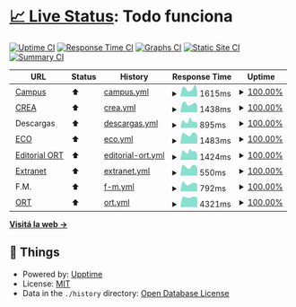 # [📈 Live Status](https://estadoort.github.io): <!--live status--> **Todo funciona**

[![Uptime CI](https://github.com/EstadoORT/web/workflows/Uptime%20CI/badge.svg)](https://github.com/EstadoORT/web/actions?query=workflow%3A%22Uptime+CI%22)
[![Response Time CI](https://github.com/EstadoORT/web/workflows/Response%20Time%20CI/badge.svg)](https://github.com/EstadoORT/web/actions?query=workflow%3A%22Response+Time+CI%22)
[![Graphs CI](https://github.com/EstadoORT/web/workflows/Graphs%20CI/badge.svg)](https://github.com/EstadoORT/web/actions?query=workflow%3A%22Graphs+CI%22)
[![Static Site CI](https://github.com/EstadoORT/web/workflows/Static%20Site%20CI/badge.svg)](https://github.com/EstadoORT/web/actions?query=workflow%3A%22Static+Site+CI%22)
[![Summary CI](https://github.com/EstadoORT/web/workflows/Summary%20CI/badge.svg)](https://github.com/EstadoORT/web/actions?query=workflow%3A%22Summary+CI%22)

<!--start: status pages-->
<!-- This summary is generated by Upptime (https://github.com/upptime/upptime) -->
<!-- Do not edit this manually, your changes will be overwritten -->
<!-- prettier-ignore -->
| URL | Status | History | Response Time | Uptime |
| --- | ------ | ------- | ------------- | ------ |
| <img alt="" src="https://external-content.duckduckgo.com/ip3/campus.ort.edu.ar.ico" height="13"> [Campus](https://campus.ort.edu.ar) | ⬆ | [campus.yml](https://github.com/EstadoORT/web/commits/HEAD/history/campus.yml) | <details><summary><img alt="Response time graph" src="./graphs/campus/response-time-week.png" height="20"> 1615ms</summary><br><a href="https://EstadoORT.github.io/web/history/campus"><img alt="Response time 1523" src="https://img.shields.io/endpoint?url=https%3A%2F%2Fraw.githubusercontent.com%2FEstadoORT%2Fweb%2FHEAD%2Fapi%2Fcampus%2Fresponse-time.json"></a><br><a href="https://EstadoORT.github.io/web/history/campus"><img alt="24-hour response time 1752" src="https://img.shields.io/endpoint?url=https%3A%2F%2Fraw.githubusercontent.com%2FEstadoORT%2Fweb%2FHEAD%2Fapi%2Fcampus%2Fresponse-time-day.json"></a><br><a href="https://EstadoORT.github.io/web/history/campus"><img alt="7-day response time 1615" src="https://img.shields.io/endpoint?url=https%3A%2F%2Fraw.githubusercontent.com%2FEstadoORT%2Fweb%2FHEAD%2Fapi%2Fcampus%2Fresponse-time-week.json"></a><br><a href="https://EstadoORT.github.io/web/history/campus"><img alt="30-day response time 1645" src="https://img.shields.io/endpoint?url=https%3A%2F%2Fraw.githubusercontent.com%2FEstadoORT%2Fweb%2FHEAD%2Fapi%2Fcampus%2Fresponse-time-month.json"></a><br><a href="https://EstadoORT.github.io/web/history/campus"><img alt="1-year response time 1523" src="https://img.shields.io/endpoint?url=https%3A%2F%2Fraw.githubusercontent.com%2FEstadoORT%2Fweb%2FHEAD%2Fapi%2Fcampus%2Fresponse-time-year.json"></a></details> | <details><summary><a href="https://EstadoORT.github.io/web/history/campus">100.00%</a></summary><a href="https://EstadoORT.github.io/web/history/campus"><img alt="All-time uptime 99.96%" src="https://img.shields.io/endpoint?url=https%3A%2F%2Fraw.githubusercontent.com%2FEstadoORT%2Fweb%2FHEAD%2Fapi%2Fcampus%2Fuptime.json"></a><br><a href="https://EstadoORT.github.io/web/history/campus"><img alt="24-hour uptime 100.00%" src="https://img.shields.io/endpoint?url=https%3A%2F%2Fraw.githubusercontent.com%2FEstadoORT%2Fweb%2FHEAD%2Fapi%2Fcampus%2Fuptime-day.json"></a><br><a href="https://EstadoORT.github.io/web/history/campus"><img alt="7-day uptime 100.00%" src="https://img.shields.io/endpoint?url=https%3A%2F%2Fraw.githubusercontent.com%2FEstadoORT%2Fweb%2FHEAD%2Fapi%2Fcampus%2Fuptime-week.json"></a><br><a href="https://EstadoORT.github.io/web/history/campus"><img alt="30-day uptime 100.00%" src="https://img.shields.io/endpoint?url=https%3A%2F%2Fraw.githubusercontent.com%2FEstadoORT%2Fweb%2FHEAD%2Fapi%2Fcampus%2Fuptime-month.json"></a><br><a href="https://EstadoORT.github.io/web/history/campus"><img alt="1-year uptime 99.96%" src="https://img.shields.io/endpoint?url=https%3A%2F%2Fraw.githubusercontent.com%2FEstadoORT%2Fweb%2FHEAD%2Fapi%2Fcampus%2Fuptime-year.json"></a></details>
| <img alt="" src="https://raw.githubusercontent.com/luqaska/ort/master/assets/crea.png" height="13"> [CREA](https://crea.ort.edu.ar) | ⬆ | [crea.yml](https://github.com/EstadoORT/web/commits/HEAD/history/crea.yml) | <details><summary><img alt="Response time graph" src="./graphs/crea/response-time-week.png" height="20"> 1438ms</summary><br><a href="https://EstadoORT.github.io/web/history/crea"><img alt="Response time 1396" src="https://img.shields.io/endpoint?url=https%3A%2F%2Fraw.githubusercontent.com%2FEstadoORT%2Fweb%2FHEAD%2Fapi%2Fcrea%2Fresponse-time.json"></a><br><a href="https://EstadoORT.github.io/web/history/crea"><img alt="24-hour response time 1620" src="https://img.shields.io/endpoint?url=https%3A%2F%2Fraw.githubusercontent.com%2FEstadoORT%2Fweb%2FHEAD%2Fapi%2Fcrea%2Fresponse-time-day.json"></a><br><a href="https://EstadoORT.github.io/web/history/crea"><img alt="7-day response time 1438" src="https://img.shields.io/endpoint?url=https%3A%2F%2Fraw.githubusercontent.com%2FEstadoORT%2Fweb%2FHEAD%2Fapi%2Fcrea%2Fresponse-time-week.json"></a><br><a href="https://EstadoORT.github.io/web/history/crea"><img alt="30-day response time 1452" src="https://img.shields.io/endpoint?url=https%3A%2F%2Fraw.githubusercontent.com%2FEstadoORT%2Fweb%2FHEAD%2Fapi%2Fcrea%2Fresponse-time-month.json"></a><br><a href="https://EstadoORT.github.io/web/history/crea"><img alt="1-year response time 1396" src="https://img.shields.io/endpoint?url=https%3A%2F%2Fraw.githubusercontent.com%2FEstadoORT%2Fweb%2FHEAD%2Fapi%2Fcrea%2Fresponse-time-year.json"></a></details> | <details><summary><a href="https://EstadoORT.github.io/web/history/crea">100.00%</a></summary><a href="https://EstadoORT.github.io/web/history/crea"><img alt="All-time uptime 99.96%" src="https://img.shields.io/endpoint?url=https%3A%2F%2Fraw.githubusercontent.com%2FEstadoORT%2Fweb%2FHEAD%2Fapi%2Fcrea%2Fuptime.json"></a><br><a href="https://EstadoORT.github.io/web/history/crea"><img alt="24-hour uptime 100.00%" src="https://img.shields.io/endpoint?url=https%3A%2F%2Fraw.githubusercontent.com%2FEstadoORT%2Fweb%2FHEAD%2Fapi%2Fcrea%2Fuptime-day.json"></a><br><a href="https://EstadoORT.github.io/web/history/crea"><img alt="7-day uptime 100.00%" src="https://img.shields.io/endpoint?url=https%3A%2F%2Fraw.githubusercontent.com%2FEstadoORT%2Fweb%2FHEAD%2Fapi%2Fcrea%2Fuptime-week.json"></a><br><a href="https://EstadoORT.github.io/web/history/crea"><img alt="30-day uptime 100.00%" src="https://img.shields.io/endpoint?url=https%3A%2F%2Fraw.githubusercontent.com%2FEstadoORT%2Fweb%2FHEAD%2Fapi%2Fcrea%2Fuptime-month.json"></a><br><a href="https://EstadoORT.github.io/web/history/crea"><img alt="1-year uptime 99.96%" src="https://img.shields.io/endpoint?url=https%3A%2F%2Fraw.githubusercontent.com%2FEstadoORT%2Fweb%2FHEAD%2Fapi%2Fcrea%2Fuptime-year.json"></a></details>
| <img alt="" src="https://favicons.githubusercontent.com/null" height="13"> Descargas | ⬆ | [descargas.yml](https://github.com/EstadoORT/web/commits/HEAD/history/descargas.yml) | <details><summary><img alt="Response time graph" src="./graphs/descargas/response-time-week.png" height="20"> 895ms</summary><br><a href="https://EstadoORT.github.io/web/history/descargas"><img alt="Response time 918" src="https://img.shields.io/endpoint?url=https%3A%2F%2Fraw.githubusercontent.com%2FEstadoORT%2Fweb%2FHEAD%2Fapi%2Fdescargas%2Fresponse-time.json"></a><br><a href="https://EstadoORT.github.io/web/history/descargas"><img alt="24-hour response time 884" src="https://img.shields.io/endpoint?url=https%3A%2F%2Fraw.githubusercontent.com%2FEstadoORT%2Fweb%2FHEAD%2Fapi%2Fdescargas%2Fresponse-time-day.json"></a><br><a href="https://EstadoORT.github.io/web/history/descargas"><img alt="7-day response time 895" src="https://img.shields.io/endpoint?url=https%3A%2F%2Fraw.githubusercontent.com%2FEstadoORT%2Fweb%2FHEAD%2Fapi%2Fdescargas%2Fresponse-time-week.json"></a><br><a href="https://EstadoORT.github.io/web/history/descargas"><img alt="30-day response time 919" src="https://img.shields.io/endpoint?url=https%3A%2F%2Fraw.githubusercontent.com%2FEstadoORT%2Fweb%2FHEAD%2Fapi%2Fdescargas%2Fresponse-time-month.json"></a><br><a href="https://EstadoORT.github.io/web/history/descargas"><img alt="1-year response time 918" src="https://img.shields.io/endpoint?url=https%3A%2F%2Fraw.githubusercontent.com%2FEstadoORT%2Fweb%2FHEAD%2Fapi%2Fdescargas%2Fresponse-time-year.json"></a></details> | <details><summary><a href="https://EstadoORT.github.io/web/history/descargas">100.00%</a></summary><a href="https://EstadoORT.github.io/web/history/descargas"><img alt="All-time uptime 99.16%" src="https://img.shields.io/endpoint?url=https%3A%2F%2Fraw.githubusercontent.com%2FEstadoORT%2Fweb%2FHEAD%2Fapi%2Fdescargas%2Fuptime.json"></a><br><a href="https://EstadoORT.github.io/web/history/descargas"><img alt="24-hour uptime 100.00%" src="https://img.shields.io/endpoint?url=https%3A%2F%2Fraw.githubusercontent.com%2FEstadoORT%2Fweb%2FHEAD%2Fapi%2Fdescargas%2Fuptime-day.json"></a><br><a href="https://EstadoORT.github.io/web/history/descargas"><img alt="7-day uptime 100.00%" src="https://img.shields.io/endpoint?url=https%3A%2F%2Fraw.githubusercontent.com%2FEstadoORT%2Fweb%2FHEAD%2Fapi%2Fdescargas%2Fuptime-week.json"></a><br><a href="https://EstadoORT.github.io/web/history/descargas"><img alt="30-day uptime 100.00%" src="https://img.shields.io/endpoint?url=https%3A%2F%2Fraw.githubusercontent.com%2FEstadoORT%2Fweb%2FHEAD%2Fapi%2Fdescargas%2Fuptime-month.json"></a><br><a href="https://EstadoORT.github.io/web/history/descargas"><img alt="1-year uptime 99.16%" src="https://img.shields.io/endpoint?url=https%3A%2F%2Fraw.githubusercontent.com%2FEstadoORT%2Fweb%2FHEAD%2Fapi%2Fdescargas%2Fuptime-year.json"></a></details>
| <img alt="" src="https://external-content.duckduckgo.com/ip3/eco.ort.edu.ar.ico" height="13"> [ECO](http://eco.ort.edu.ar) | ⬆ | [eco.yml](https://github.com/EstadoORT/web/commits/HEAD/history/eco.yml) | <details><summary><img alt="Response time graph" src="./graphs/eco/response-time-week.png" height="20"> 1483ms</summary><br><a href="https://EstadoORT.github.io/web/history/eco"><img alt="Response time 1504" src="https://img.shields.io/endpoint?url=https%3A%2F%2Fraw.githubusercontent.com%2FEstadoORT%2Fweb%2FHEAD%2Fapi%2Feco%2Fresponse-time.json"></a><br><a href="https://EstadoORT.github.io/web/history/eco"><img alt="24-hour response time 1708" src="https://img.shields.io/endpoint?url=https%3A%2F%2Fraw.githubusercontent.com%2FEstadoORT%2Fweb%2FHEAD%2Fapi%2Feco%2Fresponse-time-day.json"></a><br><a href="https://EstadoORT.github.io/web/history/eco"><img alt="7-day response time 1483" src="https://img.shields.io/endpoint?url=https%3A%2F%2Fraw.githubusercontent.com%2FEstadoORT%2Fweb%2FHEAD%2Fapi%2Feco%2Fresponse-time-week.json"></a><br><a href="https://EstadoORT.github.io/web/history/eco"><img alt="30-day response time 1589" src="https://img.shields.io/endpoint?url=https%3A%2F%2Fraw.githubusercontent.com%2FEstadoORT%2Fweb%2FHEAD%2Fapi%2Feco%2Fresponse-time-month.json"></a><br><a href="https://EstadoORT.github.io/web/history/eco"><img alt="1-year response time 1504" src="https://img.shields.io/endpoint?url=https%3A%2F%2Fraw.githubusercontent.com%2FEstadoORT%2Fweb%2FHEAD%2Fapi%2Feco%2Fresponse-time-year.json"></a></details> | <details><summary><a href="https://EstadoORT.github.io/web/history/eco">100.00%</a></summary><a href="https://EstadoORT.github.io/web/history/eco"><img alt="All-time uptime 99.96%" src="https://img.shields.io/endpoint?url=https%3A%2F%2Fraw.githubusercontent.com%2FEstadoORT%2Fweb%2FHEAD%2Fapi%2Feco%2Fuptime.json"></a><br><a href="https://EstadoORT.github.io/web/history/eco"><img alt="24-hour uptime 100.00%" src="https://img.shields.io/endpoint?url=https%3A%2F%2Fraw.githubusercontent.com%2FEstadoORT%2Fweb%2FHEAD%2Fapi%2Feco%2Fuptime-day.json"></a><br><a href="https://EstadoORT.github.io/web/history/eco"><img alt="7-day uptime 100.00%" src="https://img.shields.io/endpoint?url=https%3A%2F%2Fraw.githubusercontent.com%2FEstadoORT%2Fweb%2FHEAD%2Fapi%2Feco%2Fuptime-week.json"></a><br><a href="https://EstadoORT.github.io/web/history/eco"><img alt="30-day uptime 100.00%" src="https://img.shields.io/endpoint?url=https%3A%2F%2Fraw.githubusercontent.com%2FEstadoORT%2Fweb%2FHEAD%2Fapi%2Feco%2Fuptime-month.json"></a><br><a href="https://EstadoORT.github.io/web/history/eco"><img alt="1-year uptime 99.96%" src="https://img.shields.io/endpoint?url=https%3A%2F%2Fraw.githubusercontent.com%2FEstadoORT%2Fweb%2FHEAD%2Fapi%2Feco%2Fuptime-year.json"></a></details>
| <img alt="" src="https://raw.githubusercontent.com/luqaska/ort/master/assets/editorial-ort.png" height="13"> [Editorial ORT](https://editorial.ort.edu.ar) | ⬆ | [editorial-ort.yml](https://github.com/EstadoORT/web/commits/HEAD/history/editorial-ort.yml) | <details><summary><img alt="Response time graph" src="./graphs/editorial-ort/response-time-week.png" height="20"> 1424ms</summary><br><a href="https://EstadoORT.github.io/web/history/editorial-ort"><img alt="Response time 1566" src="https://img.shields.io/endpoint?url=https%3A%2F%2Fraw.githubusercontent.com%2FEstadoORT%2Fweb%2FHEAD%2Fapi%2Feditorial-ort%2Fresponse-time.json"></a><br><a href="https://EstadoORT.github.io/web/history/editorial-ort"><img alt="24-hour response time 1514" src="https://img.shields.io/endpoint?url=https%3A%2F%2Fraw.githubusercontent.com%2FEstadoORT%2Fweb%2FHEAD%2Fapi%2Feditorial-ort%2Fresponse-time-day.json"></a><br><a href="https://EstadoORT.github.io/web/history/editorial-ort"><img alt="7-day response time 1424" src="https://img.shields.io/endpoint?url=https%3A%2F%2Fraw.githubusercontent.com%2FEstadoORT%2Fweb%2FHEAD%2Fapi%2Feditorial-ort%2Fresponse-time-week.json"></a><br><a href="https://EstadoORT.github.io/web/history/editorial-ort"><img alt="30-day response time 1476" src="https://img.shields.io/endpoint?url=https%3A%2F%2Fraw.githubusercontent.com%2FEstadoORT%2Fweb%2FHEAD%2Fapi%2Feditorial-ort%2Fresponse-time-month.json"></a><br><a href="https://EstadoORT.github.io/web/history/editorial-ort"><img alt="1-year response time 1566" src="https://img.shields.io/endpoint?url=https%3A%2F%2Fraw.githubusercontent.com%2FEstadoORT%2Fweb%2FHEAD%2Fapi%2Feditorial-ort%2Fresponse-time-year.json"></a></details> | <details><summary><a href="https://EstadoORT.github.io/web/history/editorial-ort">100.00%</a></summary><a href="https://EstadoORT.github.io/web/history/editorial-ort"><img alt="All-time uptime 99.96%" src="https://img.shields.io/endpoint?url=https%3A%2F%2Fraw.githubusercontent.com%2FEstadoORT%2Fweb%2FHEAD%2Fapi%2Feditorial-ort%2Fuptime.json"></a><br><a href="https://EstadoORT.github.io/web/history/editorial-ort"><img alt="24-hour uptime 100.00%" src="https://img.shields.io/endpoint?url=https%3A%2F%2Fraw.githubusercontent.com%2FEstadoORT%2Fweb%2FHEAD%2Fapi%2Feditorial-ort%2Fuptime-day.json"></a><br><a href="https://EstadoORT.github.io/web/history/editorial-ort"><img alt="7-day uptime 100.00%" src="https://img.shields.io/endpoint?url=https%3A%2F%2Fraw.githubusercontent.com%2FEstadoORT%2Fweb%2FHEAD%2Fapi%2Feditorial-ort%2Fuptime-week.json"></a><br><a href="https://EstadoORT.github.io/web/history/editorial-ort"><img alt="30-day uptime 100.00%" src="https://img.shields.io/endpoint?url=https%3A%2F%2Fraw.githubusercontent.com%2FEstadoORT%2Fweb%2FHEAD%2Fapi%2Feditorial-ort%2Fuptime-month.json"></a><br><a href="https://EstadoORT.github.io/web/history/editorial-ort"><img alt="1-year uptime 99.96%" src="https://img.shields.io/endpoint?url=https%3A%2F%2Fraw.githubusercontent.com%2FEstadoORT%2Fweb%2FHEAD%2Fapi%2Feditorial-ort%2Fuptime-year.json"></a></details>
| <img alt="" src="https://favicons.githubusercontent.com/extranet.ort.edu.ar" height="13"> [Extranet](http://extranet.ort.edu.ar) | ⬆ | [extranet.yml](https://github.com/EstadoORT/web/commits/HEAD/history/extranet.yml) | <details><summary><img alt="Response time graph" src="./graphs/extranet/response-time-week.png" height="20"> 550ms</summary><br><a href="https://EstadoORT.github.io/web/history/extranet"><img alt="Response time 585" src="https://img.shields.io/endpoint?url=https%3A%2F%2Fraw.githubusercontent.com%2FEstadoORT%2Fweb%2FHEAD%2Fapi%2Fextranet%2Fresponse-time.json"></a><br><a href="https://EstadoORT.github.io/web/history/extranet"><img alt="24-hour response time 646" src="https://img.shields.io/endpoint?url=https%3A%2F%2Fraw.githubusercontent.com%2FEstadoORT%2Fweb%2FHEAD%2Fapi%2Fextranet%2Fresponse-time-day.json"></a><br><a href="https://EstadoORT.github.io/web/history/extranet"><img alt="7-day response time 550" src="https://img.shields.io/endpoint?url=https%3A%2F%2Fraw.githubusercontent.com%2FEstadoORT%2Fweb%2FHEAD%2Fapi%2Fextranet%2Fresponse-time-week.json"></a><br><a href="https://EstadoORT.github.io/web/history/extranet"><img alt="30-day response time 672" src="https://img.shields.io/endpoint?url=https%3A%2F%2Fraw.githubusercontent.com%2FEstadoORT%2Fweb%2FHEAD%2Fapi%2Fextranet%2Fresponse-time-month.json"></a><br><a href="https://EstadoORT.github.io/web/history/extranet"><img alt="1-year response time 585" src="https://img.shields.io/endpoint?url=https%3A%2F%2Fraw.githubusercontent.com%2FEstadoORT%2Fweb%2FHEAD%2Fapi%2Fextranet%2Fresponse-time-year.json"></a></details> | <details><summary><a href="https://EstadoORT.github.io/web/history/extranet">100.00%</a></summary><a href="https://EstadoORT.github.io/web/history/extranet"><img alt="All-time uptime 99.96%" src="https://img.shields.io/endpoint?url=https%3A%2F%2Fraw.githubusercontent.com%2FEstadoORT%2Fweb%2FHEAD%2Fapi%2Fextranet%2Fuptime.json"></a><br><a href="https://EstadoORT.github.io/web/history/extranet"><img alt="24-hour uptime 100.00%" src="https://img.shields.io/endpoint?url=https%3A%2F%2Fraw.githubusercontent.com%2FEstadoORT%2Fweb%2FHEAD%2Fapi%2Fextranet%2Fuptime-day.json"></a><br><a href="https://EstadoORT.github.io/web/history/extranet"><img alt="7-day uptime 100.00%" src="https://img.shields.io/endpoint?url=https%3A%2F%2Fraw.githubusercontent.com%2FEstadoORT%2Fweb%2FHEAD%2Fapi%2Fextranet%2Fuptime-week.json"></a><br><a href="https://EstadoORT.github.io/web/history/extranet"><img alt="30-day uptime 100.00%" src="https://img.shields.io/endpoint?url=https%3A%2F%2Fraw.githubusercontent.com%2FEstadoORT%2Fweb%2FHEAD%2Fapi%2Fextranet%2Fuptime-month.json"></a><br><a href="https://EstadoORT.github.io/web/history/extranet"><img alt="1-year uptime 99.96%" src="https://img.shields.io/endpoint?url=https%3A%2F%2Fraw.githubusercontent.com%2FEstadoORT%2Fweb%2FHEAD%2Fapi%2Fextranet%2Fuptime-year.json"></a></details>
| <img alt="" src="https://favicons.githubusercontent.com/null" height="13"> F.M. | ⬆ | [f-m.yml](https://github.com/EstadoORT/web/commits/HEAD/history/f-m.yml) | <details><summary><img alt="Response time graph" src="./graphs/f-m/response-time-week.png" height="20"> 792ms</summary><br><a href="https://EstadoORT.github.io/web/history/f-m"><img alt="Response time 834" src="https://img.shields.io/endpoint?url=https%3A%2F%2Fraw.githubusercontent.com%2FEstadoORT%2Fweb%2FHEAD%2Fapi%2Ff-m%2Fresponse-time.json"></a><br><a href="https://EstadoORT.github.io/web/history/f-m"><img alt="24-hour response time 882" src="https://img.shields.io/endpoint?url=https%3A%2F%2Fraw.githubusercontent.com%2FEstadoORT%2Fweb%2FHEAD%2Fapi%2Ff-m%2Fresponse-time-day.json"></a><br><a href="https://EstadoORT.github.io/web/history/f-m"><img alt="7-day response time 792" src="https://img.shields.io/endpoint?url=https%3A%2F%2Fraw.githubusercontent.com%2FEstadoORT%2Fweb%2FHEAD%2Fapi%2Ff-m%2Fresponse-time-week.json"></a><br><a href="https://EstadoORT.github.io/web/history/f-m"><img alt="30-day response time 822" src="https://img.shields.io/endpoint?url=https%3A%2F%2Fraw.githubusercontent.com%2FEstadoORT%2Fweb%2FHEAD%2Fapi%2Ff-m%2Fresponse-time-month.json"></a><br><a href="https://EstadoORT.github.io/web/history/f-m"><img alt="1-year response time 834" src="https://img.shields.io/endpoint?url=https%3A%2F%2Fraw.githubusercontent.com%2FEstadoORT%2Fweb%2FHEAD%2Fapi%2Ff-m%2Fresponse-time-year.json"></a></details> | <details><summary><a href="https://EstadoORT.github.io/web/history/f-m">100.00%</a></summary><a href="https://EstadoORT.github.io/web/history/f-m"><img alt="All-time uptime 99.82%" src="https://img.shields.io/endpoint?url=https%3A%2F%2Fraw.githubusercontent.com%2FEstadoORT%2Fweb%2FHEAD%2Fapi%2Ff-m%2Fuptime.json"></a><br><a href="https://EstadoORT.github.io/web/history/f-m"><img alt="24-hour uptime 100.00%" src="https://img.shields.io/endpoint?url=https%3A%2F%2Fraw.githubusercontent.com%2FEstadoORT%2Fweb%2FHEAD%2Fapi%2Ff-m%2Fuptime-day.json"></a><br><a href="https://EstadoORT.github.io/web/history/f-m"><img alt="7-day uptime 100.00%" src="https://img.shields.io/endpoint?url=https%3A%2F%2Fraw.githubusercontent.com%2FEstadoORT%2Fweb%2FHEAD%2Fapi%2Ff-m%2Fuptime-week.json"></a><br><a href="https://EstadoORT.github.io/web/history/f-m"><img alt="30-day uptime 100.00%" src="https://img.shields.io/endpoint?url=https%3A%2F%2Fraw.githubusercontent.com%2FEstadoORT%2Fweb%2FHEAD%2Fapi%2Ff-m%2Fuptime-month.json"></a><br><a href="https://EstadoORT.github.io/web/history/f-m"><img alt="1-year uptime 99.82%" src="https://img.shields.io/endpoint?url=https%3A%2F%2Fraw.githubusercontent.com%2FEstadoORT%2Fweb%2FHEAD%2Fapi%2Ff-m%2Fuptime-year.json"></a></details>
| <img alt="" src="https://favicons.githubusercontent.com/www.ort.edu.ar" height="13"> [ORT](https://www.ort.edu.ar) | ⬆ | [ort.yml](https://github.com/EstadoORT/web/commits/HEAD/history/ort.yml) | <details><summary><img alt="Response time graph" src="./graphs/ort/response-time-week.png" height="20"> 4321ms</summary><br><a href="https://EstadoORT.github.io/web/history/ort"><img alt="Response time 4141" src="https://img.shields.io/endpoint?url=https%3A%2F%2Fraw.githubusercontent.com%2FEstadoORT%2Fweb%2FHEAD%2Fapi%2Fort%2Fresponse-time.json"></a><br><a href="https://EstadoORT.github.io/web/history/ort"><img alt="24-hour response time 4731" src="https://img.shields.io/endpoint?url=https%3A%2F%2Fraw.githubusercontent.com%2FEstadoORT%2Fweb%2FHEAD%2Fapi%2Fort%2Fresponse-time-day.json"></a><br><a href="https://EstadoORT.github.io/web/history/ort"><img alt="7-day response time 4321" src="https://img.shields.io/endpoint?url=https%3A%2F%2Fraw.githubusercontent.com%2FEstadoORT%2Fweb%2FHEAD%2Fapi%2Fort%2Fresponse-time-week.json"></a><br><a href="https://EstadoORT.github.io/web/history/ort"><img alt="30-day response time 4151" src="https://img.shields.io/endpoint?url=https%3A%2F%2Fraw.githubusercontent.com%2FEstadoORT%2Fweb%2FHEAD%2Fapi%2Fort%2Fresponse-time-month.json"></a><br><a href="https://EstadoORT.github.io/web/history/ort"><img alt="1-year response time 4141" src="https://img.shields.io/endpoint?url=https%3A%2F%2Fraw.githubusercontent.com%2FEstadoORT%2Fweb%2FHEAD%2Fapi%2Fort%2Fresponse-time-year.json"></a></details> | <details><summary><a href="https://EstadoORT.github.io/web/history/ort">100.00%</a></summary><a href="https://EstadoORT.github.io/web/history/ort"><img alt="All-time uptime 99.96%" src="https://img.shields.io/endpoint?url=https%3A%2F%2Fraw.githubusercontent.com%2FEstadoORT%2Fweb%2FHEAD%2Fapi%2Fort%2Fuptime.json"></a><br><a href="https://EstadoORT.github.io/web/history/ort"><img alt="24-hour uptime 100.00%" src="https://img.shields.io/endpoint?url=https%3A%2F%2Fraw.githubusercontent.com%2FEstadoORT%2Fweb%2FHEAD%2Fapi%2Fort%2Fuptime-day.json"></a><br><a href="https://EstadoORT.github.io/web/history/ort"><img alt="7-day uptime 100.00%" src="https://img.shields.io/endpoint?url=https%3A%2F%2Fraw.githubusercontent.com%2FEstadoORT%2Fweb%2FHEAD%2Fapi%2Fort%2Fuptime-week.json"></a><br><a href="https://EstadoORT.github.io/web/history/ort"><img alt="30-day uptime 100.00%" src="https://img.shields.io/endpoint?url=https%3A%2F%2Fraw.githubusercontent.com%2FEstadoORT%2Fweb%2FHEAD%2Fapi%2Fort%2Fuptime-month.json"></a><br><a href="https://EstadoORT.github.io/web/history/ort"><img alt="1-year uptime 99.96%" src="https://img.shields.io/endpoint?url=https%3A%2F%2Fraw.githubusercontent.com%2FEstadoORT%2Fweb%2FHEAD%2Fapi%2Fort%2Fuptime-year.json"></a></details>

<!--end: status pages-->

[**Visitá la web →**](https://estadoort.github.io)

## 📄 Things

- Powered by: [Upptime](https://github.com/upptime/upptime)
- License: [MIT](./LICENSE)
- Data in the `./history` directory: [Open Database License](https://opendatacommons.org/licenses/odbl/1-0/)
